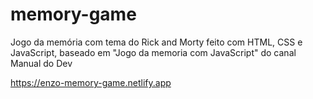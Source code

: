 # memory-game
Jogo da memória com tema do Rick and Morty feito com HTML, CSS e JavaScript, baseado em "Jogo da memoria com JavaScript" do canal Manual do Dev

https://enzo-memory-game.netlify.app
